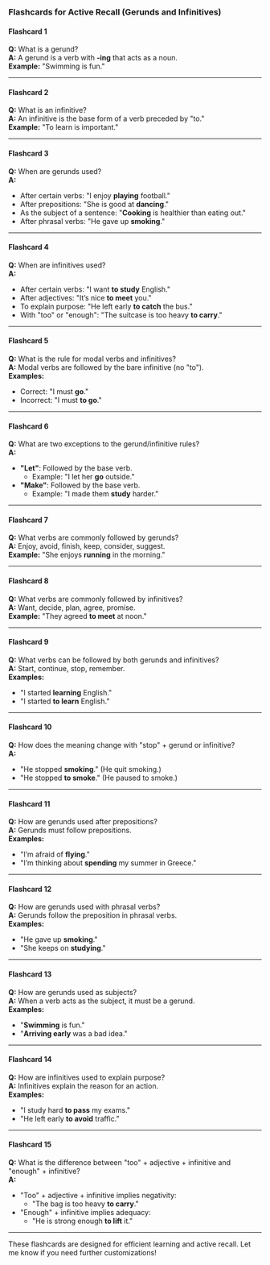 ### Flashcards for Active Recall (Gerunds and Infinitives)

#### **Flashcard 1**

**Q:** What is a gerund?  
**A:** A gerund is a verb with **-ing** that acts as a noun.  
**Example:** "Swimming is fun."

---

#### **Flashcard 2**

**Q:** What is an infinitive?  
**A:** An infinitive is the base form of a verb preceded by "to."  
**Example:** "To learn is important."

---

#### **Flashcard 3**

**Q:** When are gerunds used?  
**A:**

- After certain verbs: "I enjoy **playing** football."
- After prepositions: "She is good at **dancing**."
- As the subject of a sentence: "**Cooking** is healthier than eating out."
- After phrasal verbs: "He gave up **smoking**."

---

#### **Flashcard 4**

**Q:** When are infinitives used?  
**A:**

- After certain verbs: "I want **to study** English."
- After adjectives: "It’s nice **to meet** you."
- To explain purpose: "He left early **to catch** the bus."
- With "too" or "enough": "The suitcase is too heavy **to carry**."

---

#### **Flashcard 5**

**Q:** What is the rule for modal verbs and infinitives?  
**A:** Modal verbs are followed by the bare infinitive (no "to").  
**Examples:**

- Correct: "I must **go**."
- Incorrect: "I must **to go**."

---

#### **Flashcard 6**

**Q:** What are two exceptions to the gerund/infinitive rules?  
**A:**

- **"Let"**: Followed by the base verb.
    - Example: "I let her **go** outside."
- **"Make"**: Followed by the base verb.
    - Example: "I made them **study** harder."

---

#### **Flashcard 7**

**Q:** What verbs are commonly followed by gerunds?  
**A:** Enjoy, avoid, finish, keep, consider, suggest.  
**Example:** "She enjoys **running** in the morning."

---

#### **Flashcard 8**

**Q:** What verbs are commonly followed by infinitives?  
**A:** Want, decide, plan, agree, promise.  
**Example:** "They agreed **to meet** at noon."

---

#### **Flashcard 9**

**Q:** What verbs can be followed by both gerunds and infinitives?  
**A:** Start, continue, stop, remember.  
**Examples:**

- "I started **learning** English."
- "I started **to learn** English."

---

#### **Flashcard 10**

**Q:** How does the meaning change with "stop" + gerund or infinitive?  
**A:**

- "He stopped **smoking**." (He quit smoking.)
- "He stopped **to smoke**." (He paused to smoke.)

---

#### **Flashcard 11**

**Q:** How are gerunds used after prepositions?  
**A:** Gerunds must follow prepositions.  
**Examples:**

- "I’m afraid of **flying**."
- "I’m thinking about **spending** my summer in Greece."

---

#### **Flashcard 12**

**Q:** How are gerunds used with phrasal verbs?  
**A:** Gerunds follow the preposition in phrasal verbs.  
**Examples:**

- "He gave up **smoking**."
- "She keeps on **studying**."

---

#### **Flashcard 13**

**Q:** How are gerunds used as subjects?  
**A:** When a verb acts as the subject, it must be a gerund.  
**Examples:**

- "**Swimming** is fun."
- "**Arriving early** was a bad idea."

---

#### **Flashcard 14**

**Q:** How are infinitives used to explain purpose?  
**A:** Infinitives explain the reason for an action.  
**Examples:**

- "I study hard **to pass** my exams."
- "He left early **to avoid** traffic."

---

#### **Flashcard 15**

**Q:** What is the difference between "too" + adjective + infinitive and "enough" + infinitive?  
**A:**

- "Too" + adjective + infinitive implies negativity:
    - "The bag is too heavy **to carry**."
- "Enough" + infinitive implies adequacy:
    - "He is strong enough **to lift** it."

---

These flashcards are designed for efficient learning and active recall. Let me know if you need further customizations!